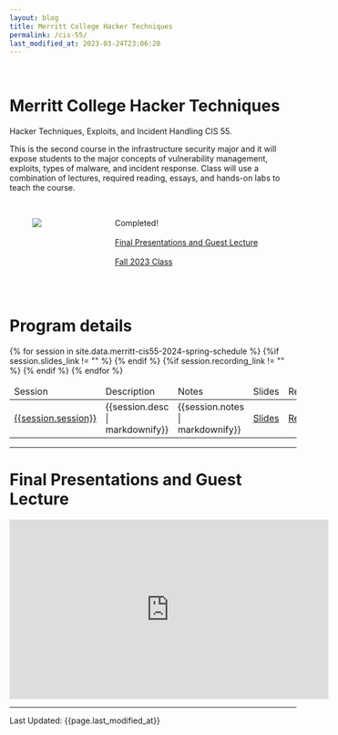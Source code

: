 ```yaml
---
layout: blog
title: Merritt College Hacker Techniques
permalink: /cis-55/
last_modified_at: 2023-03-24T23:06:20
---
```

<br/>
<h1 class="title">Merritt College Hacker Techniques </h1>

Hacker Techniques, Exploits, and Incident Handling CIS 55.

This is the second course in the infrastructure security major and it will expose students to the major concepts of vulnerability management, exploits, types of malware, and incident response.  Class will use a combination of lectures, required reading, essays, and hands-on labs to teach the course.

<br/>
<section>
<div class="container">
    <div class="columns is-multiline is-mobile is-centered">
        <div class="column is-half">
            <figure class="image">
            <img src="{{site.url}}{{site.baseurl}}assets/images/merritt-cis-55.jpeg"/>
            </figure>
        </div>
        <div class="column is-half">
        <p class="has-text-left">   
            <div>
                <span class="tag is-primary">Completed!</span>
                <br/> <br/>
                <a class="tag is-danger" href="#guest">Final Presentations and Guest Lecture</a>
                <br/> <br/>
                <span class="tag is-danger"><a href="/2023-fall-cis-55">Fall 2023 Class</a></span>
                <br/> <br/>
            </div>
            </p>
        </div>
    </div>
</div>
</section>

<br/>
<h1 class="title">Program details</h1>
<table class="table is-bordered is-striped">
    <thead>
        <td>Session</td><td>Description</td><td>Notes</td><td>Slides</td><td>Recording</td>
    </thead>
    <tbody>
    {% for session in site.data.merritt-cis55-2024-spring-schedule %} 
    <tr>
        <td><a id="{{session.session| url_encode}}" href="#{{session.session | url_encode}}">{{session.session}}</a></td>
        <td>{{session.desc | markdownify}}</td>
        <td>{{session.notes | markdownify}}</td>
        {%if session.slides_link != "" %}
        <td><a href="{{session.slides_link}}" class="tag is-info">Slides</a></td>
        {% endif %}
        {%if session.recording_link != "" %}
        <td><a href="{{session.recording_link}}" class="tag is-info">Recording</a></td>
        {% endif %}
    </tr>
    {% endfor %}
    </tbody>
</table>
<hr/>
<h1 class="guest">Final Presentations and Guest Lecture</h1>
<iframe width="560" height="315" src="https://www.youtube.com/embed/1yVklgW8JqE?si=i__oFFCj4L6NXSZg" title="YouTube video player" frameborder="0" allow="accelerometer; autoplay; clipboard-write; encrypted-media; gyroscope; picture-in-picture; web-share" allowfullscreen></iframe>
<hr/>
Last Updated: {{page.last_modified_at}}
